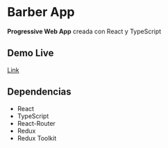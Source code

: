 # Barber App
**Progressive Web App** creada con React y TypeScript

## Demo Live
[Link](https://barber5.netlify.app/)

## Dependencias
- React
- TypeScript
- React-Router
- Redux
- Redux Toolkit

